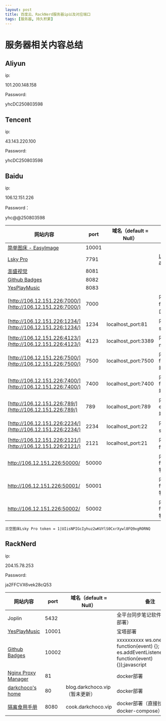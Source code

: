 ```yaml
---
layout: post
title: 百度云、RackNerd服务器ip以及对应端口
tags: [服务器, 持久积累]
---
```

# 服务器相关内容总结

## Aliyun

ip:

101.200.148.158



Password:

yhcDC250803598

## Tencent

ip:

43.143.220.100



Password:

yhcDC250803598

## Baidu
ip:

106.12.151.226



Password：

yhc@@250803598

| 网站内容   | port  | 域名（default = Null） | 备注 |
| -----| -------- | ------ |------------------- |
| [简单图床 - EasyImage](http://106.12.151.226:10001/) | 10001 |  |  |
| [Lsky Pro](http://106.12.151.226:7791/) | 7791 |                        | [Lsky Pro admin](http://106.12.151.226:7791/dashboard) |
| [澎盛视觉](http://106.12.151.226:8081/#/) | 8081 |  |    |
| [Github Badges](http://106.12.151.226:8082/#/) | 8082 | | |
| [YesPlayMusic](http://106.12.151.226:8083/) | 8083 | | |
| [http://106.12.151.226:7000/](http://106.12.151.226:7000/) | 7000 | |内网穿透frp通讯端口|
| [http://106.12.151.226:1234/](http://106.12.151.226:1234/) | 1234 | localhost_port:81 |内网穿透svn端口|
| [http://106.12.151.226:4123/](http://106.12.151.226:4123/) | 4123 | localhost_port:3389 |内网穿透mstsc端口|
| [http://106.12.151.226:7500/](http://106.12.151.226:7500/) | 7500 | localhost_port:7500 |内网穿透frp_server端口|
| [http://106.12.151.226:7400/](http://106.12.151.226:7400/) | 7400 | localhost_port:7400 |内网穿透frp_client端口|
| [http://106.12.151.226:789/](http://106.12.151.226:789/) | 789 | localhost_port:789 |内网穿透everything端口|
|[http://106.12.151.226:2234/](http://106.12.151.226:2234/)|2234|localhost_port:22|内网穿透ssh端口|
|[http://106.12.151.226:2121/](http://106.12.151.226:2121/)|2121|localhost_port:21|内网穿透ftp端口|
|http://106.12.151.226:50000/|50000||内网穿透ftp_server特权端口|
|http://106.12.151.226:50001/|50001||内网穿透ftp_server特权端口|
|http://106.12.151.226:50002/|50002||内网穿透ftp_server特权端口|


```
兰空图床Lsky Pro token = 1|UIisNPIGcIyhuz2wKUYlS0CxrXywl8FQ9xgRORNQ
```




## RackNerd
ip:

204.15.78.253



Password: 

ja2FFCVX6vek28cQ53

| 网站内容| port  | 域名（default = Null） | 备注 |
| ------ | ----- | ----- | ------ |
| Joplin  | 5432  |    | 全平台同步笔记软件（docker部署） |
| [YesPlayMusic](http://106.12.151.226:8083/)| 10001 | | 宝塔部署 |
| [Github Badges](http://204.15.78.253:10002/)| 10002 | | xxxxxxxxxx ws.onerror = function(event) {}; es.addEventListener("error", function(event) {});javascript |
| [Nginx Proxy Manager](http://204.15.78.253:81/login) |81| |docker部署 |
| [darkchoco's home](http://204.15.78.253/) | 80 | blog.darkchoco.vip（暂未更新） | docker部署 |
| [隔离食用手册](http://204.15.78.253:8080/) | 8080 | cook.darkchoco.vip | docker部署（直接拉取，无docker-compose） |



